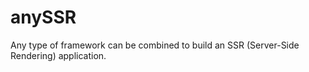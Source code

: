 # anySSR
Any type of framework can be combined to build an SSR (Server-Side Rendering) application.
